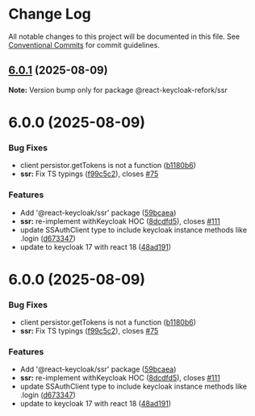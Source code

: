 # Change Log

All notable changes to this project will be documented in this file.
See [Conventional Commits](https://conventionalcommits.org) for commit guidelines.

## [6.0.1](https://github.com/leoluzh/react-keycloak-fork/compare/v6.0.0...v6.0.1) (2025-08-09)

**Note:** Version bump only for package @react-keycloak-refork/ssr





# 6.0.0 (2025-08-09)


### Bug Fixes

* client persistor.getTokens is not a function  ([b1180b6](https://github.com/leoluzh/react-keycloak-fork/commit/b1180b6712b1021a973befac1a216d069ea2ec4c))
* **ssr:** Fix TS typings ([f99c5c2](https://github.com/leoluzh/react-keycloak-fork/commit/f99c5c284bb53721ff834cb1018073479e5447f7)), closes [#75](https://github.com/leoluzh/react-keycloak-fork/issues/75)


### Features

* Add '@react-keycloak/ssr' package ([59bcaea](https://github.com/leoluzh/react-keycloak-fork/commit/59bcaea0adba45043236cfd160dc81bf9376f6e2))
* **ssr:** re-implement withKeycloak HOC ([8dcdfd5](https://github.com/leoluzh/react-keycloak-fork/commit/8dcdfd50235a7f34871066b1efa088229aeacd24)), closes [#111](https://github.com/leoluzh/react-keycloak-fork/issues/111)
* update SSAuthClient type to include keycloak instance methods like .login ([d673347](https://github.com/leoluzh/react-keycloak-fork/commit/d673347b57e6607d040c0cf693de31e87ccba09c))
* update to keycloak 17 with react 18 ([48ad191](https://github.com/leoluzh/react-keycloak-fork/commit/48ad1914c22b17aaabaf79085f7b7810a319e603))






# 6.0.0 (2025-08-09)


### Bug Fixes

* client persistor.getTokens is not a function  ([b1180b6](https://github.com/leoluzh/react-keycloak-fork/commit/b1180b6712b1021a973befac1a216d069ea2ec4c))
* **ssr:** Fix TS typings ([f99c5c2](https://github.com/leoluzh/react-keycloak-fork/commit/f99c5c284bb53721ff834cb1018073479e5447f7)), closes [#75](https://github.com/leoluzh/react-keycloak-fork/issues/75)


### Features

* Add '@react-keycloak/ssr' package ([59bcaea](https://github.com/leoluzh/react-keycloak-fork/commit/59bcaea0adba45043236cfd160dc81bf9376f6e2))
* **ssr:** re-implement withKeycloak HOC ([8dcdfd5](https://github.com/leoluzh/react-keycloak-fork/commit/8dcdfd50235a7f34871066b1efa088229aeacd24)), closes [#111](https://github.com/leoluzh/react-keycloak-fork/issues/111)
* update SSAuthClient type to include keycloak instance methods like .login ([d673347](https://github.com/leoluzh/react-keycloak-fork/commit/d673347b57e6607d040c0cf693de31e87ccba09c))
* update to keycloak 17 with react 18 ([48ad191](https://github.com/leoluzh/react-keycloak-fork/commit/48ad1914c22b17aaabaf79085f7b7810a319e603))
